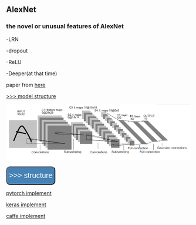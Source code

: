 ## AlexNet

### the novel or unusual features of AlexNet

-LRN

-dropout

-ReLU

-Deeper(at that time)


 paper from [here](https://dl.acm.org/citation.cfm?doid=3098997.3065386)

[>>> model structure](http://ethereon.github.io/netscope/#/preset/alexnet)

![Alex](./Images/Alex.png)

<a href="structure.md" ><button style="font-size: 20px; color: white; background-color: steelblue; 
height: 50px; border-radius: 10px; " > >>> structure </button></a>

[pytorch implement](./utils/Alex_pytorch.py)

[keras implement](./utils/Alex_keras.py)

[caffe implement](./utils/Alex_caffe.prototxt)
